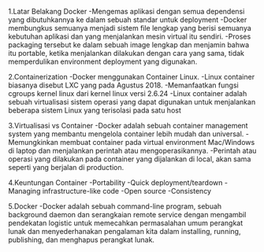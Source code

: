 1.Latar Belakang Docker
-Mengemas aplikasi dengan semua dependensi yang dibutuhkannya ke dalam sebuah standar untuk deployment
-Docker membungkus semuanya menjadi sistem file lengkap yang berisi semuanya kebutuhan aplikasi dan yang menjalankan mesin virtual itu sendiri.
-Proses packaging tersebut ke dalam sebuah image lengkap dan menjamin bahwa itu portable, ketika menjalankan dilakukan dengan cara yang sama, tidak memperdulikan environment deployment yang digunakan.

2.Containerization
-Docker menggunakan Container Linux.
-Linux container biasanya disebut LXC yang pada Agustus 2018.
-Memanfaatkan fungsi cgroups kernel linux dari kernel linux versi 2.6.24
-Linux container adalah sebuah virtualisasi sistem operasi yang dapat digunakan untuk menjalankan beberapa sistem Linux yang terisolasi pada satu host

3.Virtualisasi vs Container
-Docker adalah sebuah container management system yang membantu mengelola container lebih mudah dan universal.
-Memungkinkan membuat container pada virtual environment Mac/Windows di laptop dan menjalankan perintah atau mengoperasikannya.
-Perintah atau operasi yang dilakukan pada container yang dijalankan di local, akan sama seperti yang berjalan di production.

4.Keuntungan Container
-Portability
-Quick deployment/teardown
-Managing infrastructure-like code
-Open source
-Consistency

5.Docker
-Docker adalah sebuah command-line program, sebuah background daemon dan serangkaian remote service dengan mengambil pendekatan logistic untuk memecahkan permasalahan umum perangkat lunak dan menyederhanakan pengalaman kita dalam installing, running, publishing, dan menghapus perangkat lunak.
